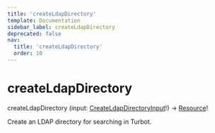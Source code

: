 ```yaml
---
title: 'createLdapDirectory'
template: Documentation
sidebar_label: createLdapDirectory
deprecated: false
nav:
  title: 'createLdapDirectory'
  order: 10
---
```


# createLdapDirectory

<div className="pb-4 font-roboto-slab text-lg"><span className="font-bold">createLdapDirectory</span> <span style={{'fontWeight':400,'fontSize':'0.85em'}}>(input: <a href="/guardrails/docs/reference/graphql/input/CreateLdapDirectoryInput">CreateLdapDirectoryInput</a>!) &rarr; <a href="/guardrails/docs/reference/graphql/object/Resource">Resource</a>!</span>
</div>



Create an LDAP directory for searching in Turbot.
